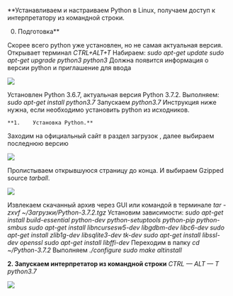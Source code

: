 **Устанавливаем и настраиваем Python в Linux, получаем доступ к интерпретатору из командной строки.

0.	Подготовка**

Скорее всего python уже установлен, но не самая актуальная версия.
Открывает терминал *CTRL+ALT+T*
Набираем:
*sudo apt-get update
sudo apt-get upgrade python3
python3*
Должна появится информация о версии python и приглашение для ввода

![](https://github.com/AlyonaZh/guides/blob/master/python/pics/linux/python_info.jpg?raw=true)

Установлен Python 3.6.7, актуальная версия Python 3.7.2.
Выполняем:
*sudo apt-get install python3.7*
Запускаем
*python3.7*
	Инструкция ниже нужна, если необходимо установить python из исходников.

	**1.	Установка Python.**
Заходим на официальный сайт в раздел загрузок [](https://www.python.org/downloads/), далее выбираем последнюю версию

![](https://github.com/AlyonaZh/guides/blob/master/python/pics/linux/instalation.jpg?raw=true)

Пролистываем открывшуюся страницу до конца. И выбираем Gzipped source *tarball*.

![](https://github.com/AlyonaZh/guides/blob/master/python/pics/linux/gzipped_source_toolbar.jpg?raw=true)

Извлекаем скачанный архив через GUI или командой в терминале
*tar -zxvf ~/Загрузки/Python-3.7.2.tgz*
Установим зависимости:
	*sudo apt-get install build-essential python-dev python-setuptools python-pip python-smbus
	sudo apt-get install libncursesw5-dev libgdbm-dev libc6-dev
  sudo apt-get install zlib1g-dev libsqlite3-dev tk-dev
	sudo apt-get install libssl-dev openssl
	sudo apt-get install libffi-dev*
	Переходим в папку
	*cd ~/Python-3.7.2*
	Выполняем
  *./configure
	sudo make altinstall*

**2.	Запускаем интерпретатор из командной строки**
*CTRL — ALT — T
python3.7*

![](https://github.com/AlyonaZh/guides/blob/master/python/pics/linux/launch.jpg?raw=true)
